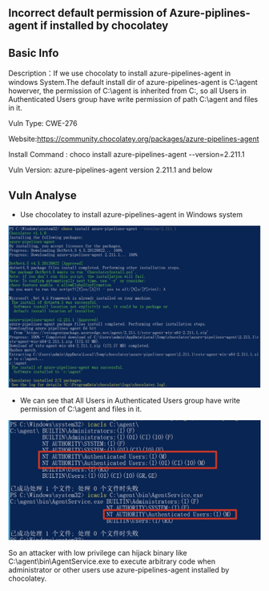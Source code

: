 ## Incorrect default permission of Azure-piplines-agent if installed by chocolatey

## Basic Info

Description：If we use chocolaty to install azure-pipelines-agent in windows System.The default install dir of azure-pipelines-agent is C:\agent howerver, the permission of C:\agent  is inherited from C:\, so all Users in Authenticated Users group have write permission of  path  C:\agent  and files in it.

Vuln Type: CWE-276

Website:https://community.chocolatey.org/packages/azure-pipelines-agent

Install Command : choco  install azure-pipelines-agent --version=2.211.1

Vuln Version: azure-pipelines-agent version 2.211.1 and below

## Vuln Analyse

- Use chocolatey to install azure-pipelines-agent in Windows system

![info1](./pic/info1.jpg)

- We can see that All Users in Authenticated Users group have write permission of C:\agent  and files in it.

![info2](./pic/info2.jpg)

So an attacker with low privilege can hijack binary like C:\agent\bin\AgentService.exe to execute arbitrary code when administrator or other users use azure-pipelines-agent installed by chocolatey.



